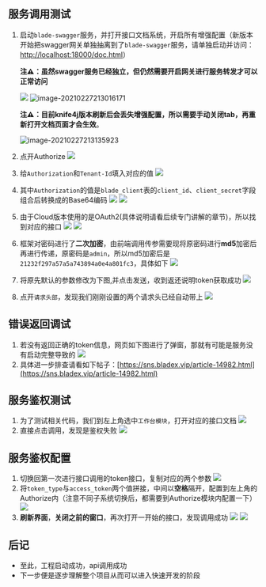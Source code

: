 ## 服务调用测试
1. 启动`blade-swagger`服务，并打开接口文档系统，开启所有增强配置（新版本开始把swagger网关单独抽离到了`blade-swagger`服务，请单独启动并访问：[http://localhost:18000/doc.html](http://localhost:18000/doc.html)）

   **注⚠️：虽然swagger服务已经独立，但仍然需要开启网关进行服务转发才可以正常访问**

   ![](../../images/screenshot_1611992140441.png)
   ![image-20210227213016171](../../images/image-20210227213016171.png)

   **注⚠️：目前knife4j版本刷新后会丢失增强配置，所以需要手动关闭tab，再重新打开文档页面才会生效**。

   ![image-20210227213135923](../../images/image-20210227213135923.png)

2. 点开Authorize
    ![](../../images/screenshot_1578832659370.png)
    
3. 给`Authorization`和`Tenant-Id`填入对应的值
    ![](../../images/screenshot_1578832729313.png)
    
4. 其中`Authorization`的值是`blade_client`表的`client_id`、`client_secret`字段组合后转换成的Base64编码
    ![](../../images/screenshot_1578832901126.png)
    ![](../../images/screenshot_1578832911878.png)
    
5. 由于Cloud版本使用的是OAuth2(具体说明请看后续专门讲解的章节)，所以找到对应的接口
    ![](../../images/screenshot_1578832549683.png)
    ![](../../images/screenshot_1578832585138.png)
    
6. 框架对密码进行了**二次加密**，由前端调用传参需要现将原密码进行**md5**加密后再进行传递，原密码是`admin`，所以md5加密后是`21232f297a57a5a743894a0e4a801fc3`，具体如下
    ![](../../images/screenshot_1584615713114.png)
    
7. 将原先默认的参数修改为下图,并点击发送，收到返还说明token获取成功
    ![](../../images/screenshot_1584616108432.png)
    
8. 点开`请求头部`，发现我们刚刚设置的两个请求头已经自动带上
    ![](../../images/screenshot_1578833124377.png)




## 错误返回调试
1. 若没有返回正确的token信息，网页如下图进行了弹窗，那就有可能是服务没有启动完整导致的
![](../../images/screenshot_1585303767219.png)
2. 具体进一步排查请看如下帖子：[https://sns.bladex.vip/article-14982.html](https://sns.bladex.vip/article-14982.html)




## 服务鉴权测试
1. 为了测试相关代码，我们到左上角选中`工作台模块`，打开对应的接口文档
![](../../images/screenshot_1578833423102.png)
2. 直接点击调用，发现是鉴权失败
![](../../images/screenshot_1578833404172.png)




## 服务鉴权配置
1. 切换回第一次进行接口调用的token接口，复制对应的两个参数
![](../../images/screenshot_1584616270444.png)
2. 将`token_type`与`access_token`两个值拼接，中间以**空格**隔开，配置到左上角的Authorize内（注意不同子系统切换后，都需要到Authorize模块内配置一下）
![](../../images/screenshot_1578833567083.png)
3. **刷新界面**，**关闭之前的窗口**，再次打开一开始的接口，发现调用成功
![](../../images/screenshot_1578833657716.png)
![](../../images/screenshot_1578833672347.png)




## 后记
* 至此，工程启动成功，api调用成功
* 下一步便是逐步理解整个项目从而可以进入快速开发的阶段
